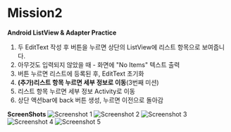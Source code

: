 # Mission2
**Android ListView & Adapter Practice**

1. 두 EditText 작성 후 버튼을 누르면 상단의 ListView에 리스트 항목으로 보여줍니다.
2. 아무것도 입력되지 않았을 때 - 화면에 "No Items" 텍스트 출력
3. 버튼 누르면 리스트에 등록된 후, EditText 초기화
4. **(추가)리스트 항목 누르면 세부 정보로 이동**(3번째 미션)
  1. 리스트 항목 누르면 세부 정보 Activity로 이동
  2. 상단 액션bar에 back 버튼 생성, 누르면 이전으로 돌아감 

**ScreenShots**
![Screenshot 1](./1.png)
![Screenshot 2](./2.png)
![Screenshot 3](./3.png)
![Screenshot 4](./4.png)
![Screenshot 5](./5.png)
